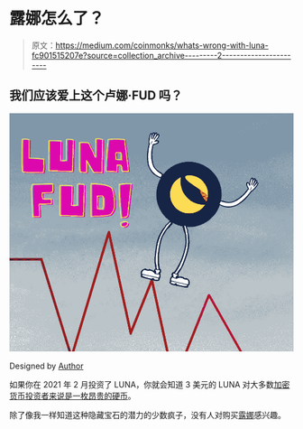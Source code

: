 # 露娜怎么了？

> 原文：<https://medium.com/coinmonks/whats-wrong-with-luna-fc901515207e?source=collection_archive---------2----------------------->

## 我们应该爱上这个卢娜·FUD 吗？

![](img/e88e3a0549b07d2cc527839b19355505.png)

Designed by [Author](https://www.quora.com/profile/Sudarsan-Karki-SuperSudar)

如果你在 2021 年 2 月投资了 LUNA，你就会知道 3 美元的 LUNA 对大多数[加密货币投资者来说是一枚](/coinmonks/5-questions-to-ask-yourself-before-investing-in-cryptocurrencies-d79d251d01ef)[昂贵的硬币](https://qr.ae/pGEuOf)。

除了像我一样知道这种隐藏宝石的潜力的少数疯子，没有人对购买[露娜](https://qr.ae/pGEubJ)感兴趣。